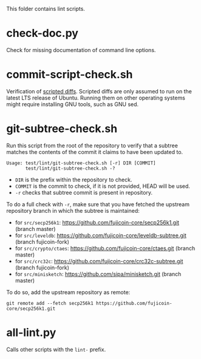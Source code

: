 This folder contains lint scripts.

check-doc.py
============
Check for missing documentation of command line options.

commit-script-check.sh
======================
Verification of [scripted diffs](/doc/developer-notes.md#scripted-diffs).
Scripted diffs are only assumed to run on the latest LTS release of Ubuntu. Running them on other operating systems
might require installing GNU tools, such as GNU sed.

git-subtree-check.sh
====================
Run this script from the root of the repository to verify that a subtree matches the contents of
the commit it claims to have been updated to.

```
Usage: test/lint/git-subtree-check.sh [-r] DIR [COMMIT]
       test/lint/git-subtree-check.sh -?
```

- `DIR` is the prefix within the repository to check.
- `COMMIT` is the commit to check, if it is not provided, HEAD will be used.
- `-r` checks that subtree commit is present in repository.

To do a full check with `-r`, make sure that you have fetched the upstream repository branch in which the subtree is
maintained:
* for `src/secp256k1`: https://github.com/fujicoin-core/secp256k1.git (branch master)
* for `src/leveldb`: https://github.com/fujicoin-core/leveldb-subtree.git (branch fujicoin-fork)
* for `src/crypto/ctaes`: https://github.com/fujicoin-core/ctaes.git (branch master)
* for `src/crc32c`: https://github.com/fujicoin-core/crc32c-subtree.git (branch fujicoin-fork)
* for `src/minisketch`: https://github.com/sipa/minisketch.git (branch master)

To do so, add the upstream repository as remote:

```
git remote add --fetch secp256k1 https://github.com/fujicoin-core/secp256k1.git
```

all-lint.py
===========
Calls other scripts with the `lint-` prefix.
